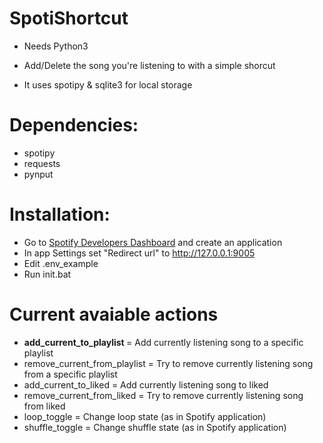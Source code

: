 # SpotiShortcut
- Needs Python3
- Add/Delete the song you're listening to with a simple shorcut


- It uses spotipy & sqlite3 for local storage

# Dependencies:
- spotipy
- requests
- pynput

# Installation:
* Go to [Spotify Developers Dashboard](https://developer.spotify.com/dashboard/) and create an application
* In app Settings set "Redirect url" to http://127.0.0.1:9005
* Edit .env_example
* Run init.bat

# Current avaiable actions
* <b>add_current_to_playlist </b>      = Add currently listening song to a specific playlist
* remove_current_from_playlist  = Try to remove currently listening song from a specific playlist
* add_current_to_liked          = Add currently listening song to liked
* remove_current_from_liked     = Try to remove currently listening song from liked
* loop_toggle                   = Change loop state (as in Spotify application)
* shuffle_toggle                = Change shuffle state (as in Spotify application)
